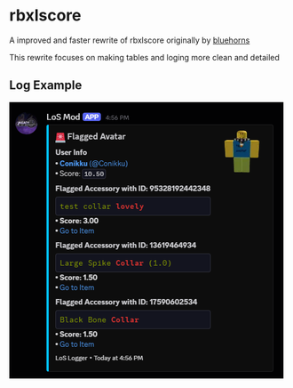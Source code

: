 # rbxlscore
A improved and faster rewrite of rbxlscore originally by [bluehorns](https://bluehorns.dev/)

This rewrite focuses on making tables and loging more clean and detailed

## Log Example
![alt text](https://github.com/Conikku/rbxlscore/blob/main/readmeAssets/rbxlscoreExample1.png?raw=true)
